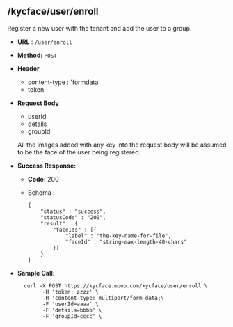 ## /kycface/user/enroll

Register a new user with the tenant and add the user to a group.

* **URL** : `/user/enroll`
  
* **Method:** `POST`

* **Header**
	
	- content-type : 'formdata'
	- token
	
* **Request Body**

	- userId
	- details
	- groupId

  All the images added with any key into the request body will be assumed to be the face of the user being registered.
  
* **Success Response:**

  * **Code:** 200 <br />
  * Schema : 
		
			
		{
			"status" : "success",
			"statusCode" : "200",
			"result" : {
				"faceIds" : [{
					"label" : "the-key-name-for-file",
					"faceId" : "string-max-length-40-chars"
				}]
			}
		}
		
	

* **Sample Call:**

   	
    	curl -X POST https://kycface.mooo.com/kycface/user/enroll \
			  -H 'token: zzzz' \
		  	  -H 'content-type: multipart/form-data;\
		  	  -F 'userId=aaaa' \
		  	  -F 'details=bbbb' \
		  	  -F 'groupId=cccc' \
